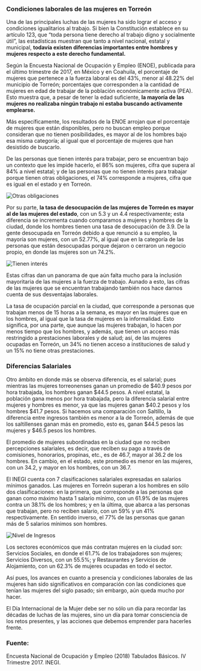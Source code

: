 ### Condiciones laborales de las mujeres en Torreón

Una de las principales luchas de las mujeres ha sido lograr el acceso y condiciones igualitarios al trabajo. Si bien la Constitución establece en su artículo 123, que “toda persona tiene derecho al trabajo digno y socialmente útil”, las estadísticas muestran que tanto a nivel nacional, estatal y municipal, **todavía existen diferencias importantes entre hombres y mujeres respecto a este derecho fundamental.**

Según la Encuesta Nacional de Ocupación y Empleo (ENOE), publicada para el último trimestre de 2017, en México y en Coahuila, el porcentaje de mujeres que pertenece a la fuerza laboral es del 43%, menor al 48.22% del municipio de Torreón; porcentajes que corresponden a la cantidad de mujeres en edad de trabajar de la población económicamente activa (PEA). Esto muestra que, a pesar de tener la edad suficiente, **la mayoría de las mujeres no realizaba ningún trabajo ni estaba buscando activamente emplearse.**

Más específicamente, los resultados de la ENOE arrojan que el porcentaje de mujeres que están disponibles, pero no buscan empleo porque consideran que no tienen posibilidades, es mayor al de los hombres bajo esa misma categoría; al igual que el porcentaje de mujeres que han desistido de buscarlo.

De las personas que tienen interés para trabajar, pero se encuentran bajo un contexto que les impide hacerlo, el 86% son mujeres, cifra que supera al 84% a nivel estatal; y de las personas que no tienen interés para trabajar porque tienen otras obligaciones, el 74% corresponde a mujeres, cifra que es igual en el estado y en Torreón.

<img class="img-responsive" src="condiciones-laborales-de-las-mujeres-en-torreon/otras-obligaciones.png" alt="Otras obligaciones">

Por su parte, **la tasa de desocupación de las mujeres de Torreón es mayor al de las mujeres del estado**, con un 5.3 y un 4.4 respectivamente; esta diferencia se incrementa cuando comparamos a mujeres y hombres de la ciudad, donde los hombres tienen una tasa de desocupación de 3.9. De la gente desocupada en Torreón debido a que renunció a su empleo, la mayoría son mujeres, con un 52.77%, al igual que en la categoría de las personas que están desocupadas porque dejaron o cerraron un negocio propio, en donde las mujeres son un 74.2%.

<img class="img-responsive" src="condiciones-laborales-de-las-mujeres-en-torreon/tienen-interes.png" alt="Tienen interés">

Estas cifras dan un panorama de que aún falta mucho para la inclusión mayoritaria de las mujeres a la fuerza de trabajo. Aunado a esto, las cifras de las mujeres que se encuentran trabajando también nos hace darnos cuenta de sus desventajas laborales.

La tasa de ocupación parcial en la ciudad, que corresponde a personas que trabajan menos de 15 horas a la semana, es mayor en las mujeres que en los hombres, al igual que la tasa de mujeres en la informalidad. Esto significa, por una parte, que aunque las mujeres trabajan, lo hacen por menos tiempo que los hombres, y además, que tienen un acceso más restringido a prestaciones laborales y de salud; así, de las mujeres ocupadas en Torreón, un 34% no tienen acceso a instituciones de salud y un 15% no tiene otras prestaciones.

### Diferencias Salariales

Otro ámbito en donde más se observa diferencia, es el salarial; pues mientras las mujeres torreonenses ganan un promedio de $40.9 pesos por hora trabajada, los hombres ganan $44.5 pesos. A nivel estatal, la población gana menos por hora trabajada, pero la diferencia salarial entre mujeres y hombres es menor, ya que las mujeres ganan $40.2 pesos y los hombres $41.7 pesos. Si hacemos una comparación con Saltillo, la diferencia entre ingresos también es menor a la de Torreón, además de que los saltillenses ganan más en promedio, esto es, ganan $44.5 pesos las mujeres y $46.5 pesos los hombres.

El promedio de mujeres subordinadas en la ciudad que no reciben percepciones salariales, es decir, que reciben su pago a través de comisiones, honorarios, propinas, etc., es de 46.7, mayor al 36.2 de los hombres. En cambio, en el estado, este promedio es menor en las mujeres, con un 34.2, y mayor en los hombres, con un 36.7.

El INEGI cuenta con 7 clasificaciones salariales expresadas en salarios mínimos ganados. Las mujeres en Torreón superan a los hombres en sólo dos clasificaciones: en la primera, que corresponde a las personas que ganan como máximo hasta 1 salario mínimo, con un 61.9% de las mujeres contra un 38.1% de los hombres; y en la última, que abarca a las personas que trabajan, pero no reciben salario, con un 59% y un 41% respectivamente. En sentido inverso, el 77% de las personas que ganan más de 5 salarios mínimos son hombres.

<img class="img-responsive" src="condiciones-laborales-de-las-mujeres-en-torreon/nivel-ingresos.png" alt="Nivel de Ingresos">

Los sectores económicos que más contratan mujeres en la ciudad son: Servicios Sociales, en donde el 61.7% de los trabajadores son mujeres; Servicios Diversos, con un 55.5%; y Restaurantes y Servicios de Alojamiento, con un 62.3% de mujeres ocupadas en todo el sector.

Así pues, los avances en cuanto a presencia y condiciones laborales de las mujeres han sido significativos en comparación con las condiciones que tenían las mujeres del siglo pasado; sin embargo, aún queda mucho por hacer.

El Día Internacional de la Mujer debe ser no sólo un día para recordar las décadas de luchas de las mujeres, sino un día para tomar consciencia de los retos presentes, y las acciones que debemos emprender para hacerles frente.

### Fuente:

Encuesta Nacional de Ocupación y Empleo (2018) Tabulados Básicos. IV Trimestre 2017. INEGI.

